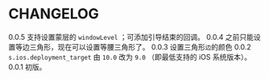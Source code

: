 # CHANGELOG

0.0.5  支持设置蒙层的 `windowLevel` ；可添加引导结束的回调。
0.0.4  之前只能设置等边三角形，现在可以设置等腰三角形了。
0.0.3  设置三角形`边`的颜色
0.0.2  `s.ios.deployment_target` 由 `10.0` 改为 `9.0` （即最低支持的 iOS 系统版本）。
0.0.1  初版。
